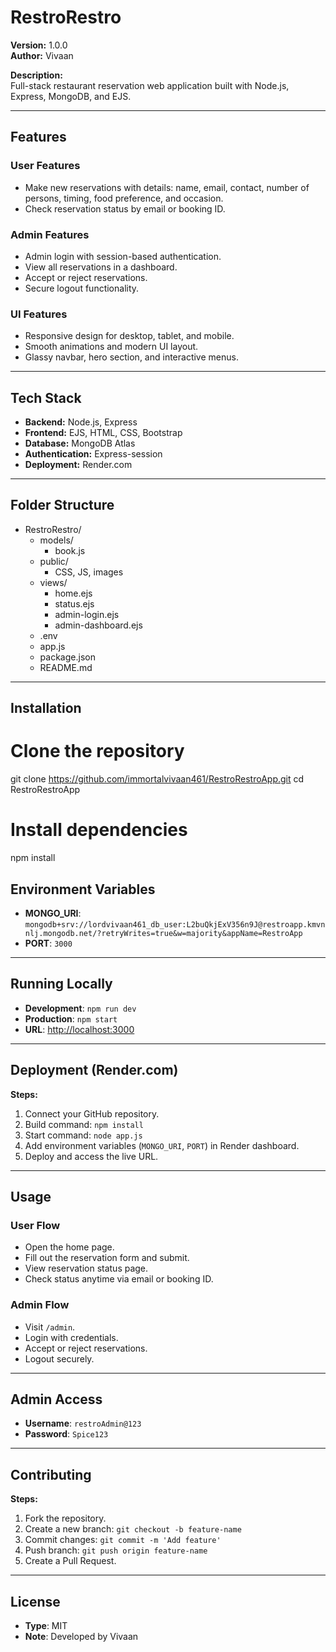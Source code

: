 # RestroRestro

**Version:** 1.0.0  
**Author:** Vivaan  

**Description:**  
Full-stack restaurant reservation web application built with Node.js, Express, MongoDB, and EJS.

---

## Features

### User Features
- Make new reservations with details: name, email, contact, number of persons, timing, food preference, and occasion.
- Check reservation status by email or booking ID.

### Admin Features
- Admin login with session-based authentication.
- View all reservations in a dashboard.
- Accept or reject reservations.
- Secure logout functionality.

### UI Features
- Responsive design for desktop, tablet, and mobile.
- Smooth animations and modern UI layout.
- Glassy navbar, hero section, and interactive menus.

---

## Tech Stack
- **Backend:** Node.js, Express
- **Frontend:** EJS, HTML, CSS, Bootstrap
- **Database:** MongoDB Atlas
- **Authentication:** Express-session
- **Deployment:** Render.com

---

## Folder Structure

- RestroRestro/
  - models/
    - book.js
  - public/
    - CSS, JS, images
  - views/
    - home.ejs
    - status.ejs
    - admin-login.ejs
    - admin-dashboard.ejs
  - .env
  - app.js
  - package.json
  - README.md


---

## Installation

# Clone the repository
git clone https://github.com/immortalvivaan461/RestroRestroApp.git
cd RestroRestroApp

# Install dependencies
npm install


## Environment Variables

- **MONGO_URI**: `mongodb+srv://lordvivaan461_db_user:L2buQkjExV356n9J@restroapp.kmvnnlj.mongodb.net/?retryWrites=true&w=majority&appName=RestroApp`
- **PORT**: `3000`

---

## Running Locally

- **Development**: `npm run dev`
- **Production**: `npm start`
- **URL**: [http://localhost:3000](http://localhost:3000)

---

## Deployment (Render.com)

**Steps:**
1. Connect your GitHub repository.
2. Build command: `npm install`
3. Start command: `node app.js`
4. Add environment variables (`MONGO_URI`, `PORT`) in Render dashboard.
5. Deploy and access the live URL.

---

## Usage

### User Flow
- Open the home page.
- Fill out the reservation form and submit.
- View reservation status page.
- Check status anytime via email or booking ID.

### Admin Flow
- Visit `/admin`.
- Login with credentials.
- Accept or reject reservations.
- Logout securely.

---

## Admin Access

- **Username**: `restroAdmin@123`
- **Password**: `Spice123`

---

## Contributing

**Steps:**
1. Fork the repository.
2. Create a new branch: `git checkout -b feature-name`
3. Commit changes: `git commit -m 'Add feature'`
4. Push branch: `git push origin feature-name`
5. Create a Pull Request.

---

## License

- **Type**: MIT
- **Note**: Developed by Vivaan
